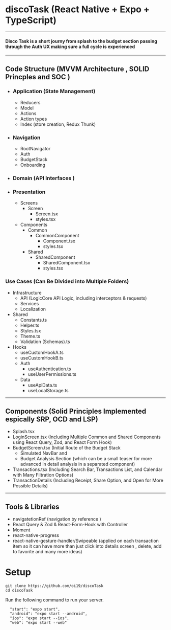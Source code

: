 # discoTask (React Native + Expo + TypeScript)

---
#### Disco Task is a short journy from splash to the budget section passing through the Auth UX making sure a full cycle is experienced 
---

## Code Structure (MVVM Architecture , SOLID Princples and SOC )

- ### Application (State Management)
  - Reducers 
  - Model
  - Actions
  - Action types
  - Index (store creation, Redux Thunk)
  
- ### Navigation 
  - RootNavigator
  - Auth
  - BudgetStack 
  - Onboarding
       
- ### Domain (API Interfaces )
       
- ### Presentation
  - Screens
    - Screen
      - Screen.tsx
      - styles.tsx 
  - Components 
    - Common
      - CommonComponent
        - Component.tsx
        - styles.tsx   
    - Shared
      - SharedComponent
        - SharedComponent.tsx
        - styles.tsx
            
### Use Cases (Can Be Divided into Multiple Folders)
  - Infrastructure
    - API (LogicCore API Logic, including interceptors & requests)
    - Services 
    - Localization
  - Shared
    - Constants.ts 
    - Helper.ts
    - Styles.tsx
    - Theme.ts
    - Validation (Schemas).ts 
  - Hooks
    - useCustomHookA.ts
    - useCustomHookB.ts
    - Auth
      - useAuthentication.ts
      - useUserPermissions.ts
    - Data
      - useApiData.ts
      - useLocalStorage.ts 

---

## Components (Solid Principles Implemented espically SRP, OCD and LSP)
- Splash.tsx
- LoginScreen.tsx (Including Multiple Common and Shared Components using React Query, Zod, and React Form Hook)
- BudgetScreen.tsx (Initial Route of the Budget Stack
  -  Simulated NavBar and
  -  Budget Analysis Section (which can be a small teaser for more advanced in detail analysis in a separated component)
- Transactions.tsx (Including Search Bar, Transactions List, and Calendar with Many Filtration Options)
- TransactionDetails (Including Receipt, Share Option, and Open for More Possible Details)

---

## Tools & Libraries
- navigatetionRef (navigation by reference )
- React Query & Zod & React-Form-Hook with Controller
- Moment
- react-native-progress
- react-native-gesture-handler/Swipeable (applied on each transaction item so it can have more than just click into details screen , delete, add to favorite and many more ideas)


# Setup
   ```shell script
git clone https://github.com/oi19/discoTask
cd discoTask
```
Run the following command to run your server.


```shell script
  "start": "expo start",
  "android": "expo start --android",
  "ios": "expo start --ios",
  "web": "expo start --web"
```
